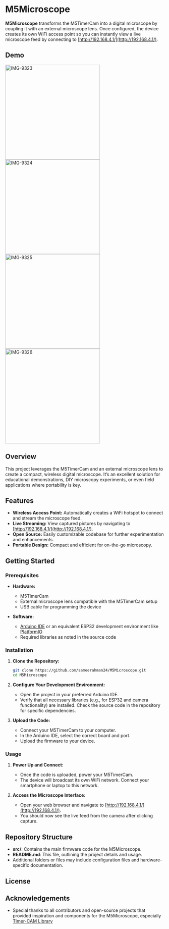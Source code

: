 # M5Microscope

**M5Microscope** transforms the M5TimerCam into a digital microscope by coupling it with an external microscope lens. Once configured, the device creates its own WiFi access point so you can instantly view a live microscope feed by connecting to [http://192.168.4.1/](http://192.168.4.1/).

## Demo
<div>
  <img src="https://i.ibb.co/FbsbsqL0/IMG-9323.png" alt="IMG-9323" width="300">
  <img src="https://i.ibb.co/n8RWp50p/IMG-9324.png" alt="IMG-9324" width="300">
</div>
<div>
  <img src="https://i.ibb.co/N6jNQpyQ/IMG-9325.png" alt="IMG-9325" width="300">
  <img src="https://i.ibb.co/prsz32LM/IMG-9326.png" alt="IMG-9326" width="300">
</div>


## Overview

This project leverages the M5TimerCam and an external microscope lens to create a compact, wireless digital microscope. It’s an excellent solution for educational demonstrations, DIY microscopy experiments, or even field applications where portability is key.

## Features

- **Wireless Access Point:** Automatically creates a WiFi hotspot to connect and stream the microscope feed.
- **Live Streaming:** View captured pictures by navigating to [http://192.168.4.1/](http://192.168.4.1/).
- **Open Source:** Easily customizable codebase for further experimentation and enhancements.
- **Portable Design:** Compact and efficient for on-the-go microscopy.

## Getting Started

### Prerequisites

- **Hardware:**
  - M5TimerCam
  - External microscope lens compatible with the M5TimerCam setup
  - USB cable for programming the device

- **Software:**
  - [Arduino IDE](https://www.arduino.cc/en/software) or an equivalent ESP32 development environment like [PlatformIO](https://platformio.org/)
  - Required libraries as noted in the source code

### Installation

1. **Clone the Repository:**

   ```bash
   git clone https://github.com/sameerahman24/M5Microscope.git
   cd M5Microscope
   ```

2. **Configure Your Development Environment:**
   - Open the project in your preferred Arduino IDE.
   - Verify that all necessary libraries (e.g., for ESP32 and camera functionality) are installed. Check the source code in the repository for specific dependencies.

3. **Upload the Code:**
   - Connect your M5TimerCam to your computer.
   - In the Arduino IDE, select the correct board and port.
   - Upload the firmware to your device.

### Usage

1. **Power Up and Connect:**
   - Once the code is uploaded, power your M5TimerCam.
   - The device will broadcast its own WiFi network. Connect your smartphone or laptop to this network.

2. **Access the Microscope Interface:**
   - Open your web browser and navigate to [http://192.168.4.1/](http://192.168.4.1/).
   - You should now see the live feed from the camera after clicking capture.

## Repository Structure

- **src/**: Contains the main firmware code for the M5Microscope.
- **README.md**: This file, outlining the project details and usage.
- Additional folders or files may include configuration files and hardware-specific documentation.


## License


## Acknowledgements

- Special thanks to all contributors and open-source projects that provided inspiration and components for the M5Microscope, especially [Timer-CAM Library
](https://github.com/m5stack/TimerCam-arduino)

